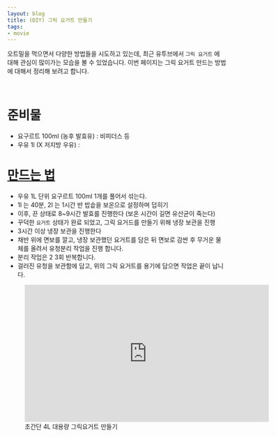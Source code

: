 ```yaml
---
layout: blog
title: (DIY) 그릭 요거트 만들기
tags: 
- movie
---
```


오트밀을 먹으면서 다양한 방법들을 시도하고 있는데, 최근 유투브에서 `그릭 요거트` 에 대해 관심이 많이가는 모습을 볼 수 있었습니다. 이번 페이지는 그릭 요거트 만드는 방법에 대해서 정리해 보려고 합니다.

<br/>

# 준비물
- 요구르트 100ml (농후 발효유) : 비피더스 등
- 우유 1l (X 저지방 우유) : 

# [만드는 법](https://m.blog.naver.com/goeuni128/222094810741)
- 우유 1L 단위 요구르트 100ml 1개를 풀어서 섞는다.
- 1l 는 40분, 2l 는 1시간 반 밥솥을 보온으로 설정하며 덥히기
- 이후, 끈 상태로 8~9시간 발효를 진행한다 (보온 시간이 길면 유산균이 죽는다)
- 꾸덕한 `요거트` 상태가 완료 되었고, 그릭 요거드를 만들기 위해 냉장 보관을 진행
- 3시간 이상 냉장 보관을 진행한다
- 채반 위에 면보를 깔고, 냉장 보관했던 요거트를 담은 뒤 면보로 감싼 후 무거운 물체를 올려서 유청분리 작업을 진행 합니다.
- 분리 작업은 2 3회 반복합니다.
- 걸러진 유청을 보관함에 담고, 위의 그릭 요거트를 용기에 담으면 작업은 끝이 납니다.

<figure class="align-center">
  <iframe width="560" height="315" src="https://www.youtube.com/embed/1a2s8HfqslM" title="YouTube video player" frameborder="0" allow="accelerometer; autoplay; clipboard-write; encrypted-media; gyroscope; picture-in-picture; web-share" allowfullscreen></iframe>
  <figcaption>초간단 4L 대용량 그릭요거트 만들기</figcaption>
</figure>
